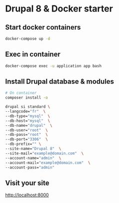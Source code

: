 # Drupal 8 & Docker starter

## Start docker containers

```sh
docker-compose up -d
```

## Exec in container

```sh
docker-compose exec -u application app bash
```

## Install Drupal database & modules

```sh
# On container
composer install -o

drupal si standard \
--langcode="fr"  \
--db-type="mysql"  \
--db-host="mysql"  \
--db-name="drupal"  \
--db-user="root"  \
--db-pass="root"  \
--db-port="3306"  \
--db-prefix="" \
--site-name="Drupal 8"  \
--site-mail="example@domain.com"  \
--account-name="admin"  \
--account-mail="example@domain.com"  \
--account-pass="admin"
```

## Visit your site

[http://localhost:8000](http://localhost:8000)
